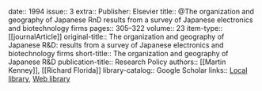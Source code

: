 date:: 1994
issue:: 3
extra:: Publisher: Elsevier
title:: @The organization and geography of Japanese RnD results from a survey of Japanese electronics and biotechnology firms
pages:: 305–322
volume:: 23
item-type:: [[journalArticle]]
original-title:: The organization and geography of Japanese R&D: results from a survey of Japanese electronics and biotechnology firms
short-title:: The organization and geography of Japanese R&D
publication-title:: Research Policy
authors:: [[Martin Kenney]], [[Richard Florida]]
library-catalog:: Google Scholar
links:: [Local library](zotero://select/library/items/GSLZFFS5), [Web library](https://www.zotero.org/users/6520516/items/GSLZFFS5)
